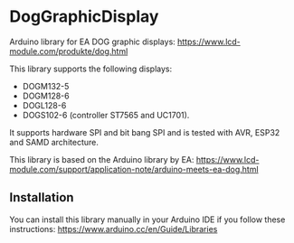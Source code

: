 # DogGraphicDisplay

Arduino library for EA DOG graphic displays: https://www.lcd-module.com/produkte/dog.html

This library supports the following displays:
 - DOGM132-5
 - DOGM128-6
 - DOGL128-6
 - DOGS102-6 
(controller ST7565 and UC1701).

It supports hardware SPI and bit bang SPI and is tested with AVR, ESP32 and SAMD architecture.

This library is based on the Arduino library by EA: https://www.lcd-module.com/support/application-note/arduino-meets-ea-dog.html

## Installation

You can install this library manually in your Arduino IDE if you follow these instructions: https://www.arduino.cc/en/Guide/Libraries

